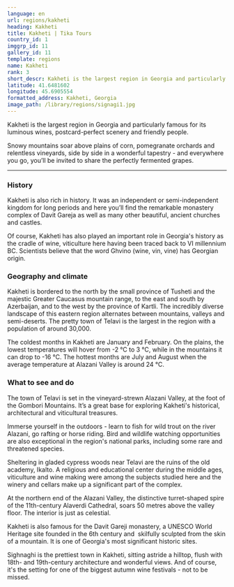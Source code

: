 ```yaml
---
language: en
url: regions/kakheti
heading: Kakheti
title: Kakheti | Tika Tours
country_id: 1
imggrp_id: 11
gallery_id: 11
template: regions
name: Kakheti
rank: 3
short_descr: Kakheti is the largest region in Georgia and particularly famous for its luminous wines, postcard-perfect scenery and friendly people.
latitude: 41.6481602
longitude: 45.6905554
formatted_address: Kakheti, Georgia
image_path: /library/regions/signagi1.jpg
---
```

<div class="row content-row"><!-- 1164 (1)-->

</div>

<div class="row content-row"><!-- 1165 (2)-->
<div class="col-xs-12 col-sm-6 col-md-6"><!-- 1553 -->

Kakheti is the largest region in Georgia and particularly famous for its luminous
wines, postcard\-perfect scenery and friendly people.

</div>

<div class="col-xs-12 col-sm-6 col-md-6"><!-- 1554 -->

Snowy mountains soar above plains of corn, pomegranate orchards and relentless vineyards,
side by side in a wonderful tapestry \- and everywhere you go, you’ll be invited
to share the perfectly fermented grapes.

</div>

</div>

<div class="row content-row"><!-- 1166 (3)-->
<div class="col-xs-12"><!-- 1555 -->

* * *

</div>

</div>

<div class="row content-row"><!-- 1167 (4)-->
<div class="col-xs-12 col-sm-6 col-md-6"><!-- 1556 -->

### History


Kakheti is also rich in history. It was an independent or semi\-independent kingdom
for long periods and here you’ll find the remarkable monastery complex of Davit
Gareja as well as many other beautiful, ancient churches and castles.

Of course, Kakheti has also played an important role in Georgia's history as the
cradle of wine, viticulture here having been traced back to VI millennium BC. Scientists
believe that the word Ghvino (wine, vin, vine) has Georgian origin.

### Geography and climate


Kakheti is bordered to the north by the small province of Tusheti and the majestic
Greater Caucasus mountain range, to the east and south by Azerbaijan, and to the
west by the province of Kartli. The incredibly diverse landscape of this eastern
region alternates between mountains, valleys and semi\-deserts. The pretty town
of Telavi is the largest in the region with a population of around 30,000.

The coldest months in Kakheti are January and February. On the plains, the lowest
temperatures will hover from \-2 °C to 3 °C, while in the mountains it can drop
to \-16 °C. The hottest months are July and August when the average temperature
at Alazani Valley is around 24 °C.

</div>

<div class="col-xs-12 col-sm-6 col-md-6"><!-- 1557 -->

### What to see and do


The town of Telavi is set in the vineyard\-strewn Alazani Valley, at the foot of
the Gombori Mountains. It’s a great base for exploring Kakheti's historical, architectural
and viticultural treasures.

Immerse yourself in the outdoors \- learn to fish for wild trout on the river Alazani,
go rafting or horse riding. Bird and wildlife watching opportunities are also exceptional
in the region's national parks, including some rare and threatened species.

Sheltering in gladed cypress woods near Telavi are the ruins of the old academy,
Ikalto. A religious and educational center during the middle ages, viticulture and
wine making were among the subjects studied here and the winery and cellars make
up a significant part of the complex.

At the northern end of the Alazani Valley, the distinctive turret\-shaped spire of
the 11th\-century Alaverdi Cathedral, soars 50 metres above the valley floor. The
interior is just as celestial.

Kakheti is also famous for the Davit Gareji monastery, a UNESCO World Heritage site
founded in the 6th century and  skilfully sculpted from the skin of a mountain.
It is one of Georgia's most significant historic sites.

Sighnaghi is the prettiest town in Kakheti, sitting astride a hilltop, flush with
18th\- and 19th\-century architecture and wonderful views. And of course, it's
the setting for one of the biggest autumn wine festivals \- not to be missed.

</div>

</div>

